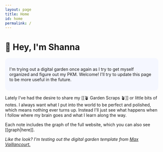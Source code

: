 ```yaml
---
layout: page
title: Home
id: home
permalink: /
---
```


# 👋 Hey, I'm Shanna

<p style="padding: 2em 1em; background: #f5f7ff; border-radius: 12px;">
I'm trying out a digital garden once again as I try to get myself organized and figure out my PKM. Welcome! I'll try to update this page to be more useful in the future. 
</p>

Lately I've had the desire to share my [[🪴 Garden Scraps 🪴]] or little bits of notes. I always want what I put into the world to be perfect and polished, which means nothing ever turns up. Instead I'll just see what happens when I follow where my brain goes and what I learn along the way.
<br>

Each note includes the graph of the full website, which you can also see [[graph|here]].
<br>

*Like the look? I'm testing out the digital garden template from [Max Vaillancourt.](https://twitter.com/vaillancourtmax)*


<style>
  .wrapper {
    max-width: 46em;
  }
</style>
